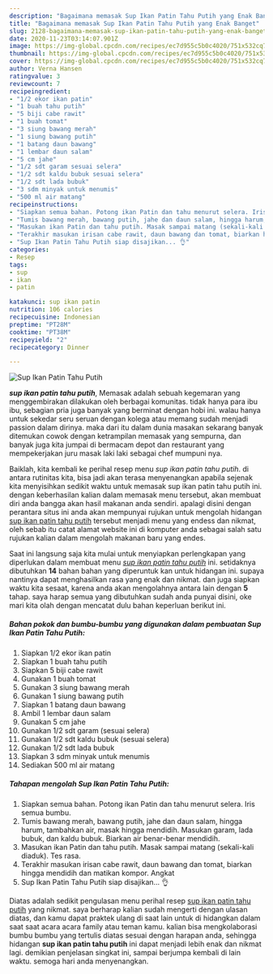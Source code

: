 ```yaml
---
description: "Bagaimana memasak Sup Ikan Patin Tahu Putih yang Enak Banget"
title: "Bagaimana memasak Sup Ikan Patin Tahu Putih yang Enak Banget"
slug: 2128-bagaimana-memasak-sup-ikan-patin-tahu-putih-yang-enak-banget
date: 2020-11-23T03:14:07.901Z
image: https://img-global.cpcdn.com/recipes/ec7d955c5b0c4020/751x532cq70/sup-ikan-patin-tahu-putih-foto-resep-utama.jpg
thumbnail: https://img-global.cpcdn.com/recipes/ec7d955c5b0c4020/751x532cq70/sup-ikan-patin-tahu-putih-foto-resep-utama.jpg
cover: https://img-global.cpcdn.com/recipes/ec7d955c5b0c4020/751x532cq70/sup-ikan-patin-tahu-putih-foto-resep-utama.jpg
author: Verna Hansen
ratingvalue: 3
reviewcount: 7
recipeingredient:
- "1/2 ekor ikan patin"
- "1 buah tahu putih"
- "5 biji cabe rawit"
- "1 buah tomat"
- "3 siung bawang merah"
- "1 siung bawang putih"
- "1 batang daun bawang"
- "1 lembar daun salam"
- "5 cm jahe"
- "1/2 sdt garam sesuai selera"
- "1/2 sdt kaldu bubuk sesuai selera"
- "1/2 sdt lada bubuk"
- "3 sdm minyak untuk menumis"
- "500 ml air matang"
recipeinstructions:
- "Siapkan semua bahan. Potong ikan Patin dan tahu menurut selera. Iris semua bumbu."
- "Tumis bawang merah, bawang putih, jahe dan daun salam, hingga harum, tambahkan air, masak hingga mendidih. Masukan garam, lada bubuk, dan kaldu bubuk. Biarkan air benar-benar mendidih."
- "Masukan ikan Patin dan tahu putih. Masak sampai matang (sekali-kali diaduk). Tes rasa."
- "Terakhir masukan irisan cabe rawit, daun bawang dan tomat, biarkan hingga mendidih dan matikan kompor. Angkat"
- "Sup Ikan Patin Tahu Putih siap disajikan... 👌"
categories:
- Resep
tags:
- sup
- ikan
- patin

katakunci: sup ikan patin 
nutrition: 106 calories
recipecuisine: Indonesian
preptime: "PT28M"
cooktime: "PT38M"
recipeyield: "2"
recipecategory: Dinner

---
```



![Sup Ikan Patin Tahu Putih](https://img-global.cpcdn.com/recipes/ec7d955c5b0c4020/751x532cq70/sup-ikan-patin-tahu-putih-foto-resep-utama.jpg)

<b><i>sup ikan patin tahu putih</i></b>, Memasak adalah sebuah kegemaran yang menggembirakan dilakukan oleh berbagai komunitas. tidak hanya para ibu ibu, sebagian pria juga banyak yang berminat dengan hobi ini. walau hanya untuk sekedar seru seruan dengan kolega atau memang sudah menjadi passion dalam dirinya. maka dari itu dalam dunia masakan sekarang banyak ditemukan cowok dengan ketrampilan memasak yang sempurna, dan banyak juga kita jumpai di bermacam depot dan restaurant yang mempekerjakan juru masak laki laki sebagai chef mumpuni nya.



Baiklah, kita kembali ke perihal resep menu <i>sup ikan patin tahu putih</i>. di antara rutinitas kita, bisa jadi akan terasa menyenangkan apabila sejenak kita menyisihkan sedikit waktu untuk memasak sup ikan patin tahu putih ini. dengan keberhasilan kalian dalam memasak menu tersebut, akan membuat diri anda bangga akan hasil makanan anda sendiri. apalagi disini dengan perantara situs ini anda akan mempunyai rujukan untuk mengolah hidangan <u>sup ikan patin tahu putih</u> tersebut menjadi menu yang endess dan nikmat, oleh sebab itu catat alamat website ini di komputer anda sebagai salah satu rujukan kalian dalam mengolah makanan baru yang endes.


Saat ini langsung saja kita mulai untuk menyiapkan perlengkapan yang diperlukan dalam membuat menu <u><i>sup ikan patin tahu putih</i></u> ini. setidaknya dibutuhkan <b>14</b> bahan bahan yang diperuntuk kan untuk hidangan ini. supaya nantinya dapat menghasilkan rasa yang enak dan nikmat. dan juga siapkan waktu kita sesaat, karena anda akan mengolahnya antara lain dengan <b>5</b> tahap. saya harap semua yang dibutuhkan sudah anda punyai disini, oke mari kita olah dengan mencatat dulu bahan keperluan berikut ini.

<!--inarticleads1-->

##### Bahan pokok dan bumbu-bumbu yang digunakan dalam pembuatan Sup Ikan Patin Tahu Putih:

1. Siapkan 1/2 ekor ikan patin
1. Siapkan 1 buah tahu putih
1. Siapkan 5 biji cabe rawit
1. Gunakan 1 buah tomat
1. Gunakan 3 siung bawang merah
1. Gunakan 1 siung bawang putih
1. Siapkan 1 batang daun bawang
1. Ambil 1 lembar daun salam
1. Gunakan 5 cm jahe
1. Gunakan 1/2 sdt garam (sesuai selera)
1. Gunakan 1/2 sdt kaldu bubuk (sesuai selera)
1. Gunakan 1/2 sdt lada bubuk
1. Siapkan 3 sdm minyak untuk menumis
1. Sediakan 500 ml air matang




<!--inarticleads2-->

##### Tahapan mengolah Sup Ikan Patin Tahu Putih:

1. Siapkan semua bahan. Potong ikan Patin dan tahu menurut selera. Iris semua bumbu.
1. Tumis bawang merah, bawang putih, jahe dan daun salam, hingga harum, tambahkan air, masak hingga mendidih. Masukan garam, lada bubuk, dan kaldu bubuk. Biarkan air benar-benar mendidih.
1. Masukan ikan Patin dan tahu putih. Masak sampai matang (sekali-kali diaduk). Tes rasa.
1. Terakhir masukan irisan cabe rawit, daun bawang dan tomat, biarkan hingga mendidih dan matikan kompor. Angkat
1. Sup Ikan Patin Tahu Putih siap disajikan... 👌




Diatas adalah sedikit pengulasan menu perihal resep <u>sup ikan patin tahu putih</u> yang nikmat. saya berharap kalian sudah mengerti dengan ulasan diatas, dan kamu dapat praktek ulang di saat lain untuk di hidangkan dalam saat saat acara acara family atau teman kamu. kalian bisa mengkolaborasi bumbu bumbu yang tertulis diatas sesuai dengan harapan anda, sehingga hidangan <b>sup ikan patin tahu putih</b> ini dapat menjadi lebih enak dan nikmat lagi. demikian penjelasan singkat ini, sampai berjumpa kembali di lain waktu. semoga hari anda menyenangkan.
